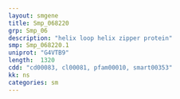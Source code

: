 ```yaml
---
layout: smgene
title: Smp_068220
grp: Smp_06
description: "helix loop helix zipper protein"
smp: Smp_068220.1
uniprot: "G4VTB9"
length:  1320
cdd: "cd00083, cl00081, pfam00010, smart00353"
kk: ns
categories: sm
---
```

